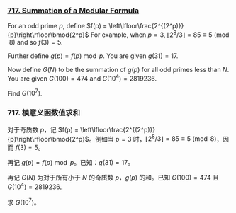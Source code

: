 ### [717. Summation of a Modular Formula](https://projecteuler.net/problem=717)

For an odd prime $p$, define $f(p) = \left\lfloor\frac{2^{(2^p)}}{p}\right\rfloor\bmod{2^p}$
For example, when $p=3$, $\lfloor 2^8/3\rfloor = 85 \equiv 5 \pmod 8$ and so $f(3) = 5$.

Further define $g(p) = f(p)\bmod p$. You are given $g(31) = 17$.

Now define $G(N)$ to be the summation of $g(p)$ for all odd primes less than $N$.
You are given $G(100) = 474$ and $G(10^4) = 2819236$.

Find $G(10^7)$.

### 717. 模意义函数值求和

对于奇质数 $p$，记 $f(p) = \left\lfloor\frac{2^{(2^p)}}{p}\right\rfloor\bmod{2^p}$。例如当 $p=3$ 时，$\lfloor 2^8/3\rfloor = 85 \equiv 5 \pmod 8$，因而 $f(3) = 5$。

再记 $g(p) = f(p)\bmod p$。已知：$g(31) = 17$。

再记 $G(N)$ 为对于所有小于 $N$ 的奇质数 $p$，$g(p)$ 的和。已知 $G(100) = 474$ 且 $G(10^4) = 2819236$。

求 $G(10^7)$。
